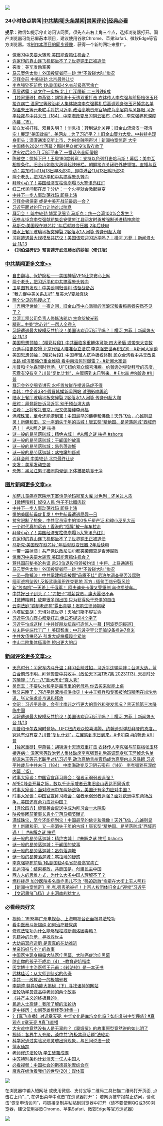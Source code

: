 ![](https://raw.githubusercontent.com/jsvpn/jsproxy/dev/64photo/fqnews-qr.jpg)

<div id="tt">
<h3>24小时热点禁闻|<a href="#%E4%B8%AD%E5%85%B1%E7%A6%81%E9%97%BB%E6%9B%B4%E5%A4%9A%E6%96%87%E7%AB%A0">中共禁闻</a>|<a href="#%E5%9B%BE%E7%89%87%E6%96%B0%E9%97%BB%E6%9B%B4%E5%A4%9A%E6%96%87%E7%AB%A0">头条禁闻</a>|<a href="#%E6%96%B0%E9%97%BB%E8%AF%84%E8%AE%BA%E6%9B%B4%E5%A4%9A%E6%96%87%E7%AB%A0">禁闻评论|<a href="#%E5%BF%85%E7%9C%8B%E7%BB%8F%E5%85%B8%E5%A5%BD%E6%96%87">经典必看</a></h3>
<div><b>提示：</b>微信如提示停止访问该网页，须先点击右上角三个点，选择浏览器打开。国产浏览器可能已屏蔽本项目，建议使用谷歌Chrome、苹果Safari、微软Edge等官方浏览器。或<a href="%E5%88%B6%E4%BD%9Cgit%E7%A6%81%E9%97%BB%E9%95%9C%E5%83%8F.md">制作本项目的同步镜像</a>，获得一个新的网址来推广。</div>
<ul>

<li><a href="/topimagenews/20231113/1960489.md">惊爆习中央要大转弯 美国能否抓住机会？</a></li>
<li><a href="/topimagenews/20231113/1960544.md">许家印的靠山连飞机都坐不了？世界铜王正被追债</a></li>
<li><a href="/cbnews/20231113/1960451.md">突发：美军发动空袭</a></li>
<li><a href="/topimagenews/20231113/1960482.md">马云案例太惨！外国投资者吓一跳 泄“不敢碰大陆”惨况</a></li>
<li><a href="/cbnews/20231113/1960474.md">习拜会前 中美较劲 北京最终让步</a></li>
<li><a href="/comments/20231113/1960546.md">李克强猝死前后 1名副国级4名省部级高官病亡</a></li>
<li><a href="/finance/20231114/1960717.md">高层透露：这文件一实施 北上广深腰斩 二三线跌9成</a></li>
<li><a href="/comments/20231114/1960642.md">【独家重磅】李燕铭：胡锦涛十天遭双重打击 衣钵传人李克强与前搭档张玉环接连病亡 温家宝等政治老人集体缺席李克强葬礼后高调现身张玉环悼念名单 胡温朱王等元老联手对抗习近平 政治高地贵州官场成为高层内斗风暴眼 习近平独裁与中共末日（184） 中南海政变反习阴云密布（146） 李克强猝死深度内幕（15）</a></li>
<li><a href="/sohnews/20231113/1960450.md">彭立发被打残、双目失明？！消息指：转到湖北关押；旧金山流浪汉一夜清空！展现“美国效率”，美网友：为了习近平？！旧金山警力大增，中共特务现身街头；滴灌通澳交所上市，为何金融圈声讨｜新闻拍案惊奇 大宇</a></li>
<li><a href="/cnnews/20231113/1960501.md">中国债务2024年落幕？那时民众就没法取存款了</a></li>
<li><a href="/baitai/20231113/1960586.md">洪灾过后3个月 习近平来了 一番话令全网傻眼</a></li>
<li><a href="/sohnews/20231113/1960558.md">陈破空：惊掉下巴！王毅180度转弯：支持以色列打击哈马斯！幕后：美中互相提条件。旧金山如临大敌竖起铁栅栏。朝鲜接连关闭驻外使领馆。直播与互动：美东时间11月13日早8点30、即中港台11月13日晚9点30</a></li>
<li><a href="/cbnews/20231114/1960795.md">两个老头，把习近平和中共搞得晕头转向</a></li>
<li><a href="/topimagenews/20231113/1960618.md">拜登小心了！美国经济支柱快崩塌 5大警讯亮红灯</a></li>
<li><a href="/baitai/20231114/1960720.md">红二代民间都在反？分析：一个火星就会激起巨变</a></li>
<li><a href="/topimagenews/20231114/1960791.md">中共下一步人事动荡戏码 即将上演</a></li>
<li><a href="/baitai/20231113/1960575.md">习拜会极保密 或是中美开战前最后一会？</a></li>
<li><a href="/cnnews/20231113/1960549.md">习近平面对的压力让他难以喘息</a></li>
<li><a href="/baitai/20231114/1960702.md">拜习会！ 暗中较劲 博弈见细节 马斯克：统一台湾100%会发生？</a></li>
<li><a href="/weiquan/20231113/1960562.md">因参与悼念李克强献花集会安徽庐江县网友时勇被强制送进精神病院</a></li>
<li><a href="/topimagenews/20231113/1960543.md">马斯克:美国现在缺芯片,1年后就缺变压器,2年后缺电</a></li>
<li><a href="/cbnews/20231113/1960629.md">陆水上餐厅玻璃地板突碎裂 2客落水1人溺毙 传身份超大咖</a></li>
<li><a href="/comments/20231114/1960722.md">习将遭遇最大规模反共抗议！美国该欢迎习近平吗？｜横河 方菲 ｜新闻烽火台 11/13</a></li>
<li><b><a href="/comments/20200207/1272816.md" target="_blank">《刘伯温碑记》预言避开武汉肺炎的妙招（修订版）</a></b></li>
</ul>
</div>

<div class="catlist">
<h3><a href="/cbnews/" target="_blank">中共禁闻</a><span><a href="/cbnews/" target="_blank" rel="nofollow">更多文章>></a></span></h3>
<ul>
<li><a href="/cbnews/20231114/1960883.md" target="_blank">自由翻墙、保护隐私——美国神盾VPN让您安心上网</a></li>
<li><a href="/cbnews/20231114/1960795.md" target="_blank">两个老头，把习近平和中共搞得晕头转向</a></li>
<li><a href="/cbnews/20231114/1960794.md" target="_blank">卫星图有发现！中美谈判归谈判 该备战备战</a></li>
<li><a href="/cbnews/20231114/1960793.md" target="_blank">“我力促中美关系友好” 反美大V变脸真快</a></li>
<li><a href="/cbnews/20231114/1960792.md" target="_blank">两个少见的热搜火了</a></li>
<li><a href="/cbnews/20231114/1960788.md" target="_blank">〖兲朝浮世绘〗一夜之间，旧金山市中心满街的流浪汉和毒瘾患者突然不见了？</a></li>
<li><a href="/cbnews/20231114/1960616.md" target="_blank">台湾工程公司负责人修炼法轮功 生命绽放光彩</a></li>
<li><a href="/cbnews/20231114/1960772.md" target="_blank">精彩…中美“宫心计” 一帮人全卷入</a></li>
<li><a href="/comments/20231114/1960722.md" target="_blank">习将遭遇最大规模反共抗议！美国该欢迎习近平吗？｜横河 方菲 ｜新闻烽火台 11/13</a></li>
<li><a href="/cbnews/20231114/1960715.md" target="_blank">美国思想领袖：【精彩片段】中共面临多重解体可能 四大矛盾 或带来大变数 介选手段更狡猾 北京代理人瞄准台立法院 李克强去世再积民怨 &#8211; #新闻大家谈</a></li>
<li><a href="/cbnews/20231114/1960712.md" target="_blank">美国思想领袖：【精彩片段】中国年轻人抗争极权体制 民众台湾看中共无改良出路 经济萎缩仍重金维稳 看中南海何时爆雷？- #新闻大家谈</a></li>
<li><a href="/comments/20231114/1960656.md" target="_blank">川普和卡尔森同时登场，UFC纽约观众惊喜沸腾。约翰逊对弹劾拜登的态度，究竟有没有变？川普“复仇计划”，左翼感到末日到来。#卡尔森 #约翰逊 #川普</a></li>
<li><a href="/cbnews/20231114/1960655.md" target="_blank">拜习会外交细节讲究 水杯置放鲜花摆设马虎不得</a></li>
<li><a href="/cbnews/20231114/1960646.md" target="_blank">南韩：中企设38个假冒韩媒新闻网站 试图影响舆论</a></li>
<li><a href="/cbnews/20231113/1960629.md" target="_blank">陆水上餐厅玻璃地板突碎裂 2客落水1人溺毙 传身份超大咖</a></li>
<li><a href="/cbnews/20231113/1960620.md" target="_blank">纽时：拜登将告诉习近平 别干预台湾大选</a></li>
<li><a href="/cbnews/20231113/1960604.md" target="_blank">江峰：上将敬礼普京，张又侠接棒李尚福</a></li>
<li><a href="/comments/20231113/1960557.md" target="_blank">满城珠宝，至今还能捞到宝！中国最早的佛寺和佛像！天外飞仙，心诚则显灵！新疆和田，又一座消失千年的古城！唐玄奘“精绝国、曷劳落迦城”西域奇遇！｜ #未解之谜 扶摇</a></li>
<li><a href="/comments/20231113/1960556.md" target="_blank">谜一般的曷劳落迦城：精绝古城｜ #未解之谜 扶摇 #shorts</a></li>
<li><a href="/comments/20231113/1960555.md" target="_blank">谜一般的曷劳落迦城：于阗国的故事</a></li>
<li><a href="/comments/20231113/1960554.md" target="_blank">谜一般的曷劳落迦城：曷劳落迦城</a></li>
<li><a href="/comments/20231113/1960553.md" target="_blank">谜一般的曷劳落迦城：喀拉墩的疑惑</a></li>
<li><a href="/cbnews/20231113/1960474.md" target="_blank">习拜会前 中美较劲 北京最终让步</a></li>
<li><a href="/cbnews/20231113/1960451.md" target="_blank">突发：美军发动空袭</a></li>
<li><a href="/cbnews/20231113/1960435.md" target="_blank">恐怖：黑龙江男子猪圈内晕倒 下体被猪啃食干净</a></li>

</ul>
</div>
<div class="catlist">
<h3><a href="/topimagenews/" target="_blank">图片新闻</a><span><a href="/topimagenews/" target="_blank" rel="nofollow">更多文章>></a></span></h3>
<ul>
<li><a href="/topimagenews/20231114/1960864.md" target="_blank">加萨儿童癌症医院地下室惊见哈玛斯军火库 以色列：还关过人质</a></li>
<li><a href="/topimagenews/20231114/1960840.md" target="_blank">【微博精粹】奴役人民 包子不比腊肉软</a></li>
<li><a href="/topimagenews/20231114/1960791.md" target="_blank">中共下一步人事动荡戏码 即将上演</a></li>
<li><a href="/topimagenews/20231114/1960771.md" target="_blank">惧怕美国航母症复发！中共航母遭遇屈辱一日</a></li>
<li><a href="/topimagenews/20231114/1960770.md" target="_blank">贫穷限制了想象，中共官员家中的100多斤房产证 和珅小巫见大巫</a></li>
<li><a href="/topimagenews/20231114/1960769.md" target="_blank">一个时代真的远去！香港的“招牌”被一车车拉走</a></li>
<li><a href="/topimagenews/20231113/1960618.md" target="_blank">拜登小心了！美国经济支柱快崩塌 5大警讯亮红灯</a></li>
<li><a href="/topimagenews/20231113/1960544.md" target="_blank">许家印的靠山连飞机都坐不了？世界铜王正被追债</a></li>
<li><a href="/topimagenews/20231113/1960543.md" target="_blank">马斯克:美国现在缺芯片,1年后就缺变压器,2年后缺电</a></li>
<li><a href="/topimagenews/20231113/1960529.md" target="_blank">一带一路掉漆！共产党执政尼泊尔都突袭调查是否涉腐败</a></li>
<li><a href="/topimagenews/20231113/1960489.md" target="_blank">惊爆习中央要大转弯 美国能否抓住机会？</a></li>
<li><a href="/topimagenews/20231113/1960483.md" target="_blank">蒋纬国前秘书沦共谍 逾20位退役将领被约谈！中将、上将通通有</a></li>
<li><a href="/topimagenews/20231113/1960482.md" target="_blank">马云案例太惨！外国投资者吓一跳 泄“不敢碰大陆”惨况</a></li>
<li><a href="/topimagenews/20231113/1960481.md" target="_blank">一带一路掉漆！中共承建机场被爆“品质不佳” 尼泊尔调查是否涉腐败</a></li>
<li><a href="/topimagenews/20231113/1960473.md" target="_blank">缅军战机坠毁! 反叛武装组织连克要地 军方 : 缅甸面临分裂风险</a></li>
<li><a href="/topimagenews/20231113/1960447.md" target="_blank">新“绞肉机”一天杀上千俄军！ 阿夫迪夫卡俄又受重创 乌也损战车&#8230;</a></li>
<li><a href="/topimagenews/20231113/1960434.md" target="_blank">中共好日子到头了：“刀把子”减薪裁员，鹰犬嚣张不再</a></li>
<li><a href="/topimagenews/20231113/1960405.md" target="_blank">【微博精粹】放弃很多润出国 只为获得免于恐惧的自由</a></li>
<li><a href="/topimagenews/20231113/1960310.md" target="_blank">云南法庭“铁制老虎凳”露出真容！迟夙生律师揭秘</a></li>
<li><a href="/topimagenews/20231113/1960305.md" target="_blank">内塔尼亚胡：无惧对抗世界！灭哈玛斯不容妥协</a></li>
<li><a href="/topimagenews/20231113/1960290.md" target="_blank">习近平信心野心都受打击 绝口不提这4个字了</a></li>
<li><a href="/topimagenews/20231112/1960196.md" target="_blank">习近平怕成这样！中共好朋友纽森打造惊人一幕【阿波罗网报道】</a></li>
<li><a href="/topimagenews/20231112/1960188.md" target="_blank">从未是尖端代工厂！ 美国智库：中芯设空壳公司骗设备推进7奈米</a></li>
<li><a href="/topimagenews/20231112/1960187.md" target="_blank">中共发债拼经济 引发大规栚模现金紧缩</a></li>
<li><a href="/topimagenews/20231112/1960172.md" target="_blank">中山二院集体癌事件 挖出更大的瓜</a></li>

</ul>
</div>
<div class="catlist">
<h3><a href="/comments/" target="_blank">新闻评论</a><span><a href="/comments/" target="_blank" rel="nofollow">更多文章>></a></span></h3>
<ul>
<li><a href="/comments/20231114/1960837.md" target="_blank">天亮时分：习家军内斗升温；拜习会前过招，习近平连输两阵；台湾大选，蓝白合前景不明，拜登警告中共收手（政论天下第1157集 20231113）天亮时分</a></li>
<li><a href="/comments/20231114/1960802.md" target="_blank">苏暁康：“八一八”重大历史“真人秀”</a></li>
<li><a href="/comments/20231114/1960801.md" target="_blank">吴崑玉：不要以为和平是超市里的老母鸡 你去买来就能上桌</a></li>
<li><a href="/comments/20231114/1960762.md" target="_blank">我又来晚了：习近平赴涿州抗洪救灾！中共工程兵和专家被哈玛斯困在加沙地道，张又侠求普京说和释放</a></li>
<li><a href="/comments/20231114/1960748.md" target="_blank">文昭：习近平赴美，会有比南非之行更大的意外和突发状况？黑天鹅第三次降临中国</a></li>
<li><a href="/comments/20231114/1960722.md" target="_blank">习将遭遇最大规模反共抗议！美国该欢迎习近平吗？｜横河 方菲 ｜新闻烽火台 11/13</a></li>
<li><a href="/comments/20231114/1960656.md" target="_blank">川普和卡尔森同时登场，UFC纽约观众惊喜沸腾。约翰逊对弹劾拜登的态度，究竟有没有变？川普“复仇计划”，左翼感到末日到来。#卡尔森 #约翰逊 #川普</a></li>
<li><a href="/comments/20231114/1960642.md" target="_blank">【独家重磅】李燕铭：胡锦涛十天遭双重打击 衣钵传人李克强与前搭档张玉环接连病亡 温家宝等政治老人集体缺席李克强葬礼后高调现身张玉环悼念名单 胡温朱王等元老联手对抗习近平 政治高地贵州官场成为高层内斗风暴眼 习近平独裁与中共末日（184） 中南海政变反习阴云密布（146） 李克强猝死深度内幕（15）</a></li>
<li><a href="/comments/20231114/1960640.md" target="_blank">时事大家谈：中国官宣拜习峰会：强者示弱弱者逞强？</a></li>
<li><a href="/comments/20231114/1960635.md" target="_blank">APEC峰会开幕之际，数以千计示威者云集旧金山表达不同诉求</a></li>
<li><a href="/comments/20231113/1960626.md" target="_blank">时事大家谈：面对欧洲中东两场战争，美国还有余力应对中国？</a></li>
<li><a href="/comments/20231113/1960615.md" target="_blank">时事大家谈：中国官宣拜习峰会：强者示弱弱者逞强？面对欧洲中东两场战争，美国还有余力应对中国？</a></li>
<li><a href="/comments/20231113/1960611.md" target="_blank">【泽论四方】黎智英会否送中成为拜习会一大阴影</a></li>
<li><a href="/comments/20231113/1960563.md" target="_blank">陕投集团前董事长袁小宁落马细节曝光</a></li>
<li><a href="/comments/20231113/1960557.md" target="_blank">满城珠宝，至今还能捞到宝！中国最早的佛寺和佛像！天外飞仙，心诚则显灵！新疆和田，又一座消失千年的古城！唐玄奘“精绝国、曷劳落迦城”西域奇遇！｜ #未解之谜 扶摇</a></li>
<li><a href="/comments/20231113/1960556.md" target="_blank">谜一般的曷劳落迦城：精绝古城｜ #未解之谜 扶摇 #shorts</a></li>
<li><a href="/comments/20231113/1960555.md" target="_blank">谜一般的曷劳落迦城：于阗国的故事</a></li>
<li><a href="/comments/20231113/1960554.md" target="_blank">谜一般的曷劳落迦城：曷劳落迦城</a></li>
<li><a href="/comments/20231113/1960553.md" target="_blank">谜一般的曷劳落迦城：喀拉墩的疑惑</a></li>
<li><a href="/comments/20231113/1960546.md" target="_blank">李克强猝死前后 1名副国级4名省部级高官病亡</a></li>
<li><a href="/comments/20231113/1960492.md" target="_blank">民运领袖：结束暴政，共商国是，创建民主中国</a></li>
<li><a href="/comments/20231113/1960437.md" target="_blank">西方人的思维方式，为什么大多中国人理解不了？</a></li>
<li><a href="/comments/20231113/1960414.md" target="_blank">燃料耗尽 加沙医院多名重症患儿不治 “强迫疏散”病童在大街上无人照料</a></li>
<li><a href="/comments/20231113/1960383.md" target="_blank">【新闻拍案惊奇】李.克.强表弟被抓！上百人权团体旧金山“迎候”习近平</a></li>
<li><a href="/comments/20231113/1960382.md" target="_blank">【文昭思绪飞扬】走出河南的犹太人</a></li>

</ul>
</div>

<div class="catlist">
<h3>必看经典好文</h3>
<ul>
<li><a href="/topimagenews/20180331/921716.md" target="_blank">视频：1998年广州电视台、上海电视台正面报导法轮功</a></li>
<li><a href="/comments/20230423/1875655.md" target="_blank">看中医泰斗张锡纯 如何治疗糖尿病</a></li>
<li><a href="/cbnews/20220601/1740227.md" target="_blank">修炼法轮功为什么能够轻松戒断海洛因毒瘾？</a></li>
<li><a href="/tculture/xiulian/20150708/421752.md" target="_blank">凭籍神的启示，寻找救世主</a></li>
<li><a href="/lifebaike/20230309/1857707.md" target="_blank">大劫前冥府造册 是否真的在劫难逃</a></li>
<li><a href="/cbnews/20210518/1548912.md" target="_blank">单亲妈妈与小丫的故事</a></li>
<li><a href="/comments/20230815/1920336.md" target="_blank">中国医生现身揭露大陆医疗黑幕，大陆癌症治疗黑幕</a></li>
<li><a href="/comments/20230918/1935212.md" target="_blank">防止你的孩子不成功（4） &#8211;教育避坑指南</a></li>
<li><a href="/comments/20220826/1776760.md" target="_blank">医学博士主治医师王元甫：《转法轮》是一本天书</a></li>
<li><a href="/topimagenews/20130216/104433.md" target="_blank">武林佳话：从大师到徒弟的传奇</a></li>
<li><a href="/comments/20220331/1712636.md" target="_blank">中共——政教合一的极端邪教</a></li>
<li><a href="/tculture/xiulian/20160303/508938.md" target="_blank">李嗣涔 特异功能大揭秘（下）寻找诸神的网站</a></li>
<li><a href="/comments/20200629/1352533.md" target="_blank">法轮功学员做高中老师的两个故事</a></li>
<li><a href="/bookwiki/20171120/858084.md" target="_blank">《共产主义的终极目的》</a></li>
<li><a href="/ccpdope/20200729/1369047.md" target="_blank">民运人士高健：我所了解的法轮功</a></li>
<li><a href="/tculture/20161028/606931.md" target="_blank">定中经历：巾帼英雄穆桂英(续集一)</a></li>
<li><a href="/bannedvideo/20220601/1740169.md" target="_blank">?【真飞直播】对话章天亮: 中华文化是粪坑文化吗？如何复兴中华民族? #真观点 #章天亮 #真飞直播</a></li>
<li><a href="/lifebaike/20210511/1544066.md" target="_blank">大灾难中竟然没有人是无辜的？《窦娥冤》的故事原型竟然说的如此明了</a></li>
<li><a href="/comments/20220514/1732752.md" target="_blank">视频：各界牛人齐聚，谈中共“终极禁忌话题”法轮功</a></li>
<li><a href="/comments/20200921/1400587.md" target="_blank">科学家通过实验发现灵魂出窍现象，与民间说法一致</a></li>
<li><a href="/cbnews/20210809/1603030.md" target="_blank">萍水仙踪</a></li>
<li><a href="/cbnews/20211114/1652214.md" target="_blank">老师修炼法轮功 学生破茧成蝶</a></li>
<li><a href="/comments/20220920/1786910.md" target="_blank">中苏特别条约计划消灭一亿人中国人</a></li>
<li><a href="/comments/20200806/1375443.md" target="_blank">必看视频：中国社会的斯德哥尔摩综合症</a></li>
<li><a href="/comments/20180725/976787.md" target="_blank">魔鬼在统治着我们的世界(20)：媒体篇</a></li>

</ul>
</div>

![](https://raw.githubusercontent.com/jsvpn/jsproxy/dev/64photo/fqnews-qr.jpg)

在浏览器中输入短网址 或使用微信、支付宝等二维码工具扫描二维码打开页面, 点击右上角"...", 在弹出菜单中点击“在浏览器打开”； 若网页被举报禁止访问，请点击“恢复申请访问”，将链接复制并粘贴到浏览器中打开（请不要使用QQ或360浏览器，建议使用谷歌Chrome、苹果Safari、微软Edge等官方浏览器）

![](https://raw.githubusercontent.com/jsvpn/jsproxy/dev/64photo/wx.jpg)